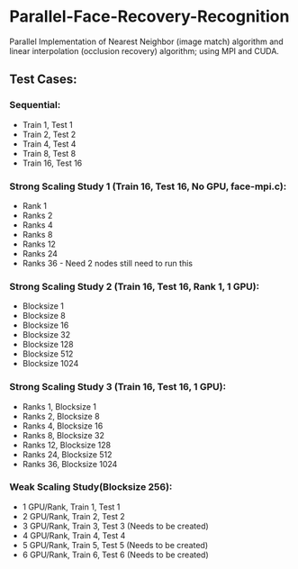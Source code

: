 # Parallel-Face-Recovery-Recognition
Parallel Implementation of Nearest Neighbor (image match) algorithm and linear interpolation (occlusion recovery) algorithm; using MPI and CUDA.
## Test Cases:
### Sequential:
- Train 1, Test 1
- Train 2, Test 2
- Train 4, Test 4
- Train 8, Test 8
- Train 16, Test 16

### Strong Scaling Study 1 (Train 16, Test 16, No GPU, face-mpi.c):
- Rank 1 
- Ranks 2
- Ranks 4
- Ranks 8
- Ranks 12
- Ranks 24
- Ranks 36 - Need 2 nodes still need to run this

### Strong Scaling Study 2 (Train 16, Test 16, Rank 1, 1 GPU):
- Blocksize 1
- Blocksize 8
- Blocksize 16
- Blocksize 32
- Blocksize 128
- Blocksize 512
- Blocksize 1024

### Strong Scaling Study 3 (Train 16, Test 16, 1 GPU):
- Ranks 1, Blocksize 1
- Ranks 2, Blocksize 8
- Ranks 4, Blocksize 16
- Ranks 8, Blocksize 32
- Ranks 12, Blocksize 128
- Ranks 24, Blocksize 512
- Ranks 36, Blocksize 1024

### Weak Scaling Study(Blocksize 256):
- 1 GPU/Rank, Train 1, Test 1
- 2 GPU/Rank, Train 2, Test 2 
- 3 GPU/Rank, Train 3, Test 3 (Needs to be created)
- 4 GPU/Rank, Train 4, Test 4
- 5 GPU/Rank, Train 5, Test 5 (Needs to be created)
- 6 GPU/Rank, Train 6, Test 6 (Needs to be created)